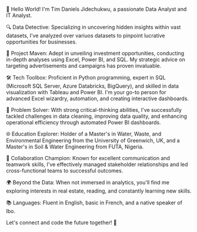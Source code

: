 👋 Hello World! I'm Tim Daniels Jidechukwu, a passionate Data Analyst and IT Analyst.

🔍 Data Detective: Specializing in uncovering hidden insights within vast datasets, I've analyzed over variuos datasets to pinpoint lucrative opportunities for businesses.

🚀 Project Maven: Adept in unveiling investment opportunities, conducting in-depth analyses using Excel, Power BI, and SQL. My strategic advice on targeting advertisements and campaigns has proven invaluable.

🛠️ Tech Toolbox: Proficient in Python programming, expert in SQL (Microsoft SQL Server, Azure Databricks, BigQuery), and skilled in data visualization with Tableau and Power BI. I'm your go-to person for advanced Excel wizardry, automation, and creating interactive dashboards.

🔧 Problem Solver: With strong critical-thinking abilities, I've successfully tackled challenges in data cleaning, improving data quality, and enhancing operational efficiency through automated Power BI dashboards.

🌐 Education Explorer: Holder of a Master's in Water, Waste, and Environmental Engineering from the University of Greenwich, UK, and a Master's in Soil & Water Engineering from FUTA, Nigeria.

🤝 Collaboration Champion: Known for excellent communication and teamwork skills, I've effectively managed stakeholder relationships and led cross-functional teams to successful outcomes.

🌍 Beyond the Data: When not immersed in analytics, you'll find me exploring interests in real estate, reading, and constantly learning new skills.

📚 Languages: Fluent in English, basic in French, and a native speaker of Ibo.

Let's connect and code the future together! 🚀
